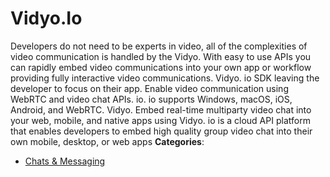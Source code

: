 # Vidyo.Io


Developers do not need to be experts in video, all of the complexities of video communication is handled by the Vidyo. With easy to use APIs you can rapidly embed video communications into your own app or workflow providing fully interactive video communications. Vidyo. io SDK leaving the developer to focus on their app.  Enable video communication using WebRTC and video chat APIs. io. io supports Windows, macOS, iOS, Android, and WebRTC.  Vidyo. Embed real-time multiparty video chat into your web, mobile, and native apps using Vidyo. io is a cloud API platform that enables developers to embed high quality group video chat into their own mobile, desktop, or web apps
**Categories**:

- [Chats & Messaging](https://github/awesome-apis/awesome-apis#chats-and-messaging)



